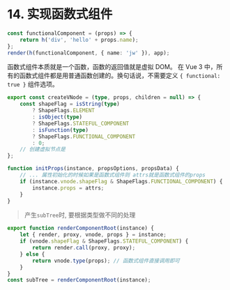 # 14. 实现函数式组件

```ts
const functionalComponent = (props) => {
	return h('div', 'hello' + props.name);
};
render(h(functionalComponent, { name: 'jw' }), app);
```

函数式组件本质就是一个函数，函数的返回值就是虚拟 DOM。 在 Vue 3 中，所有的函数式组件都是用普通函数创建的。换句话说，不需要定义 `{ functional: true }` 组件选项。

```ts
export const createVNode = (type, props, children = null) => {
	const shapeFlag = isString(type)
		? ShapeFlags.ELEMENT
		: isObject(type)
		? ShapeFlags.STATEFUL_COMPONENT
		: isFunction(type)
		? ShapeFlags.FUNCTIONAL_COMPONENT
		: 0;
	// 创建虚拟节点是
};
```

```ts
function initProps(instance, propsOptions, propsData) {
	// ... 属性初始化的时候如果是函数式组件则 attrs就是函数式组件的props
	if (instance.vnode.shapeFlag & ShapeFlags.FUNCTIONAL_COMPONENT) {
		instance.props = attrs;
	}
}
```

> 产生`subTree`时, 要根据类型做不同的处理

```ts
export function renderComponentRoot(instance) {
	let { render, proxy, vnode, props } = instance;
	if (vnode.shapeFlag & ShapeFlags.STATEFUL_COMPONENT) {
		return render.call(proxy, proxy);
	} else {
		return vnode.type(props); // 函数式组件直接调用即可
	}
}
const subTree = renderComponentRoot(instance);
```
